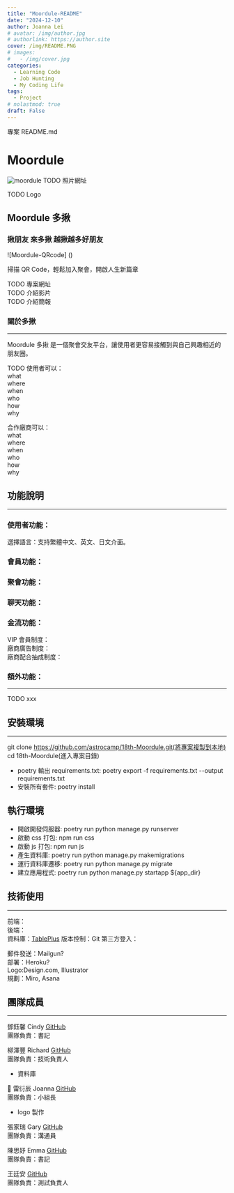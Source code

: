 ```yaml
---
title: "Moordule-README"
date: "2024-12-10"
author: Joanna Lei
# avatar: /img/author.jpg
# authorlink: https://author.site
cover: /img/README.PNG
# images:
#   - /img/cover.jpg
categories:
  - Learning Code
  - Job Hunting
  - My Coding Life
tags:
  - Project
# nolastmod: true
draft: False
---
```


專案 README.md

<!--more-->

# Moordule

![moordule]()
TODO 照片網址

TODO Logo

## Moordule 多揪

### 揪朋友 來多揪 越揪越多好朋友

![Moordule-QRcode] ()

掃描 QR Code，輕鬆加入聚會，開啟人生新篇章

TODO 專案網址  
TODO 介紹影片  
TODO 介紹簡報

### 關於多揪

---

Moordule 多揪 是一個聚會交友平台，讓使用者更容易接觸到與自己興趣相近的朋友圈。

TODO
使用者可以：  
what  
where  
when  
who  
how  
why

合作廠商可以：  
what  
where  
when  
who  
how  
why

## 功能說明

---

### 使用者功能：

選擇語言：支持繁體中文、英文、日文介面。

### 會員功能：

### 聚會功能：

### 聊天功能：

### 金流功能：

VIP 會員制度：  
廠商廣告制度：  
廠商配合抽成制度：

### 額外功能：

---

TODO xxx

## 安裝環境

---

git clone https://github.com/astrocamp/18th-Moordule.git(將專案複製到本地)  
cd 18th-Moordule(進入專案目錄)

- poetry 輸出 requirements.txt:
  poetry export -f requirements.txt --output requirements.txt
- 安裝所有套件: poetry install

## 執行環境

- 開啟開發伺服器: poetry run python manage.py runserver
- 啟動 css 打包: npm run css
- 啟動 js 打包: npm run js
- 產生資料庫: poetry run python manage.py makemigrations
- 運行資料庫遷移: poetry run python manage.py migrate
- 建立應用程式: poetry run python manage.py startapp ${app_dir}

## 技術使用

---

前端：  
後端：  
資料庫：[TablePlus](https://tableplus.com/)
版本控制：Git
第三方登入：

郵件發送：Mailgun?  
部署：Heroku?  
Logo:Design.com, Illustrator  
規劃：Miro, Asana

## 團隊成員

---

鄧鈺馨 Cindy [GitHub](https://github.com/YuHsinTengCindy)  
團隊負責：書記

柳澤豐 Richard [GitHub](https://github.com/richart-coder)  
團隊負責：技術負責人

- 資料庫

🎀 雷衍辰 Joanna [GitHub](https://github.com/JoannaLei21)  
團隊負責：小組長

- logo 製作

張家瑞 Gary [GitHub](https://github.com/Gary0306)  
團隊負責：溝通員

陳思妤 Emma [GitHub](https://github.com/Emma-EC)  
團隊負責：書記

王廷安 [GitHub](https://github.com/Tingan111)  
團隊負責：測試負責人
